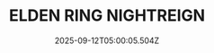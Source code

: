 ---
title: "ELDEN RING NIGHTREIGN"
id: 2622380
date: 2025-09-12T05:00:05.504Z
link: games/steam/recent/elden-ring-nightreign
image: http://media.steampowered.com/steamcommunity/public/images/apps/2622380/c59f3732d379c9667450b174353d69d5bcea95a5.jpg
playtime_2weeks: 1619
playtime_forever: 13298
playtime_windows_forever: 0
playtime_mac_forever: 0
playtime_linux_forever: 13298
playtime_deck_forever: 13298
---